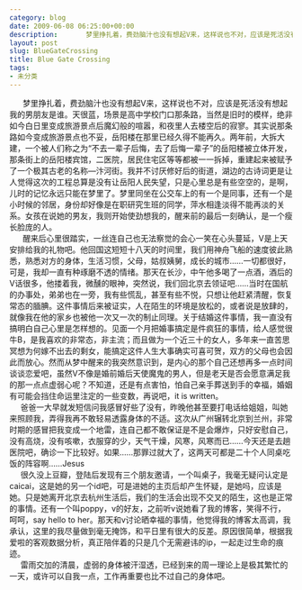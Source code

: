 ```yaml
---
category: blog
date: 2009-06-08 06:25:00+00:00
description:       梦里挣扎着，费劲脑汁也没有想起V来，这样说也不对，应该是死活没有想起
layout: post
slug: BlueGateCrossing
title: Blue Gate Crossing
tags:
- 未分类
---
```


      梦里挣扎着，费劲脑汁也没有想起V来，这样说也不对，应该是死活没有想起我的男朋友是谁。天很蓝，场景是高中学校门口那条路，当然是旧时的模样，绝非如今白日里变成旅游景点后魔幻般的喧嚣，和夜里人去楼空后的寂寥。其实说那条路如今变成旅游景点也不妥，岳阳楼在那里已经久得不能再久。两年前，大拆大建，一个被人们称之为“不去一辈子后悔，去了后悔一辈子”的岳阳楼被立体开发，那条街上的岳阳楼宾馆，二医院，居民住宅区等等都被一一拆掉，重建起来被赋予了一个极其古老的名称—汴河街。我并不讨厌修好后的街道，湖边的古诗词更是让人觉得这次的工程总算是没有让岳阳人民失望，只是心里总是有些空空的，是啊，儿时的记忆永远只能在梦里了。梦里同坐在公交车上的有一个是同事，还有一个是小时候的邻居，身份却好像是在职研究生班的同学，萍水相逢淡得不能再淡的关系。女孩在说她的男友，我则开始使劲想我的，醒来前的最后一刻确认，是一个瘦长脸庞的人。  
      醒来后心里很踏实，一丝连自己也无法察觉的会心一笑在心头蔓延，V是上天安排给我的礼物吧。他回国这短短十八天的时间里，我们用神舟飞船的速度彼此熟悉，熟悉对方的身体，生活习惯，父母，姑叔姨舅，成长的城市……一切都很好，可是，我却一直有种琢磨不透的情绪。那天在长沙，中午他多喝了一点酒，酒后的V话很多，他搂着我，微醺的眼神，突然说，我们回北京去领证吧……当时在国航的办事处，弟弟也在一旁，我有些慌乱，甚至有些不悦，只想让他赶紧清醒，恢复常态的腼腆。这件事情后来被证实，人在陌生的环境是放松的，或者说是放肆的，就像我在他的家乡也被他一次又一次的制止同理。关于结婚这件事情，我一直没有搞明白自己心里是怎样想的。见面一个月把婚事搞定是件疯狂的事情，给人感觉很牛B，是我喜欢的非常态，非主流；而且做为一个近三十的女人，多年来一直苦思冥想为何嫁不出去的剩女，能搞定这件人生大事确实可喜可贺，双方的父母也会因此而放心。然而从梦中醒来的我突然意识到，是内心的那个自己还想再多一点时间谈谈恋爱吧，虽然V不像是婚前婚后天使魔鬼的男人，但是老天是否会愿意满足我的那一点点虚弱心呢？不知道，还是有点害怕，怕自己亲手葬送到手的幸福，婚姻有可能会挡住命运里注定的一些变数，再说吧，it is written。  
     爸爸一大早就发短信问我感冒好些了没有，昨晚他甚至要打电话给姐姐，叫她来照顾我，弄得我再不敢轻易透露身体的不适。这次从广州辗转北京到兰州，非常时期的感冒把我变成一个地雷，连自己都不敢保证是不是会爆炸，只好安慰自己，没有高烧，没有咳嗽，衣服穿的少，天气干燥，风寒，风寒而已……今天还是去趟医院吧，确诊一下比较好。如果……那罪过就大了，这两天可都是二十个人同桌吃饭的阵容啊……Jesus   
     很久没上豆瓣，登陆后发现有三个朋友邀请，一个叫桌子，我毫无疑问认定是caicai，这是她的另一个id吧，可是进她的主页后却产生怀疑，是她吗，应该是她。只是她离开北京去杭州生活后，我们的生活会出现不交叉的陌生，这也是正常的事情。还有一个叫poppy，v的好友，之前听v说她看了我的博客，笑得不行，呵呵，say hello to her。那天和v讨论晒幸福的事情，他觉得我的博客太高调，我承认，这里的我尽量做到毫无掩饰，和平日里有很大的反差。原因很简单，根据我爱啦的客观数据分析，真正陪伴着的只是几个无需避讳的ip，一起走过生命的痕迹。  
     雷雨交加的清晨，虚弱的身体被汗湿透，已经到来的周一理论上是极其繁忙的一天，或许可以自我一点，工作再重要也比不过自己的身体吧。  
  


